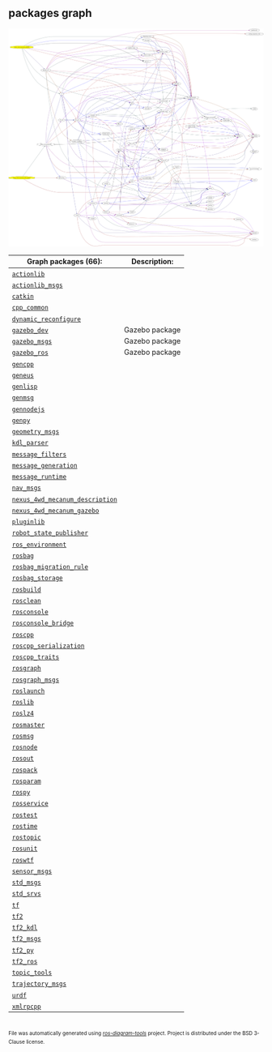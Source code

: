 <!--
File was automatically generated using 'ros-diagram-tools' project.
Project is distributed under the BSD 3-Clause license.
-->

## packages graph

[![full_graph](full_graph.png "full_graph")](full_graph.png)

| Graph packages (66): | Description: |
| ----------------------------------- | ------------ |
| [`actionlib`](nodes/actionlib.html) |  |
| [`actionlib_msgs`](nodes/actionlib_msgs.html) |  |
| [`catkin`](nodes/catkin.html) |  |
| [`cpp_common`](nodes/cpp_common.html) |  |
| [`dynamic_reconfigure`](nodes/dynamic_reconfigure.html) |  |
| [`gazebo_dev`](nodes/gazebo_dev.html) | Gazebo package |
| [`gazebo_msgs`](nodes/gazebo_msgs.html) | Gazebo package |
| [`gazebo_ros`](nodes/gazebo_ros.html) | Gazebo package |
| [`gencpp`](nodes/gencpp.html) |  |
| [`geneus`](nodes/geneus.html) |  |
| [`genlisp`](nodes/genlisp.html) |  |
| [`genmsg`](nodes/genmsg.html) |  |
| [`gennodejs`](nodes/gennodejs.html) |  |
| [`genpy`](nodes/genpy.html) |  |
| [`geometry_msgs`](nodes/geometry_msgs.html) |  |
| [`kdl_parser`](nodes/kdl_parser.html) |  |
| [`message_filters`](nodes/message_filters.html) |  |
| [`message_generation`](nodes/message_generation.html) |  |
| [`message_runtime`](nodes/message_runtime.html) |  |
| [`nav_msgs`](nodes/nav_msgs.html) |  |
| [`nexus_4wd_mecanum_description`](nodes/nexus_4wd_mecanum_description.html) |  |
| [`nexus_4wd_mecanum_gazebo`](nodes/nexus_4wd_mecanum_gazebo.html) |  |
| [`pluginlib`](nodes/pluginlib.html) |  |
| [`robot_state_publisher`](nodes/robot_state_publisher.html) |  |
| [`ros_environment`](nodes/ros_environment.html) |  |
| [`rosbag`](nodes/rosbag.html) |  |
| [`rosbag_migration_rule`](nodes/rosbag_migration_rule.html) |  |
| [`rosbag_storage`](nodes/rosbag_storage.html) |  |
| [`rosbuild`](nodes/rosbuild.html) |  |
| [`rosclean`](nodes/rosclean.html) |  |
| [`rosconsole`](nodes/rosconsole.html) |  |
| [`rosconsole_bridge`](nodes/rosconsole_bridge.html) |  |
| [`roscpp`](nodes/roscpp.html) |  |
| [`roscpp_serialization`](nodes/roscpp_serialization.html) |  |
| [`roscpp_traits`](nodes/roscpp_traits.html) |  |
| [`rosgraph`](nodes/rosgraph.html) |  |
| [`rosgraph_msgs`](nodes/rosgraph_msgs.html) |  |
| [`roslaunch`](nodes/roslaunch.html) |  |
| [`roslib`](nodes/roslib.html) |  |
| [`roslz4`](nodes/roslz4.html) |  |
| [`rosmaster`](nodes/rosmaster.html) |  |
| [`rosmsg`](nodes/rosmsg.html) |  |
| [`rosnode`](nodes/rosnode.html) |  |
| [`rosout`](nodes/rosout.html) |  |
| [`rospack`](nodes/rospack.html) |  |
| [`rosparam`](nodes/rosparam.html) |  |
| [`rospy`](nodes/rospy.html) |  |
| [`rosservice`](nodes/rosservice.html) |  |
| [`rostest`](nodes/rostest.html) |  |
| [`rostime`](nodes/rostime.html) |  |
| [`rostopic`](nodes/rostopic.html) |  |
| [`rosunit`](nodes/rosunit.html) |  |
| [`roswtf`](nodes/roswtf.html) |  |
| [`sensor_msgs`](nodes/sensor_msgs.html) |  |
| [`std_msgs`](nodes/std_msgs.html) |  |
| [`std_srvs`](nodes/std_srvs.html) |  |
| [`tf`](nodes/tf.html) |  |
| [`tf2`](nodes/tf2.html) |  |
| [`tf2_kdl`](nodes/tf2_kdl.html) |  |
| [`tf2_msgs`](nodes/tf2_msgs.html) |  |
| [`tf2_py`](nodes/tf2_py.html) |  |
| [`tf2_ros`](nodes/tf2_ros.html) |  |
| [`topic_tools`](nodes/topic_tools.html) |  |
| [`trajectory_msgs`](nodes/trajectory_msgs.html) |  |
| [`urdf`](nodes/urdf.html) |  |
| [`xmlrpcpp`](nodes/xmlrpcpp.html) |  |


</br>
<font size="1">
File was automatically generated using <a href="https://github.com/anetczuk/ros-diagram-tools"><i>ros-diagram-tools</i></a> project.
Project is distributed under the BSD 3-Clause license.
</font>
